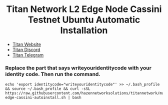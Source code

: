 <h1 align="center"> Titan Network L2 Edge Node Cassini Testnet Ubuntu Automatic Installation </h1>

* [Titan Website](https://test1.titannet.io/login)<br>
* [Titan Discord](https://discord.com/invite/titannet)<br>
* [Titan Telegram](https://t.me/titannet_dao)<br>


### Replace the part that says writeyouridentitycode with your identity code. Then run the command.

```
echo 'export identitycode="writeyouridentitycode"' >> ~/.bash_profile && source ~/.bash_profile && curl -sSL https://raw.githubusercontent.com/hazennetworksolutions/titannetwork/main/l2-edge-cassini-autoinstall.sh | bash
```
